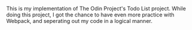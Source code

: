 This is my implementation of The Odin Project's Todo List project. While doing this project, I got the chance to have even more practice with Webpack, and seperating out my code in a logical manner. 
